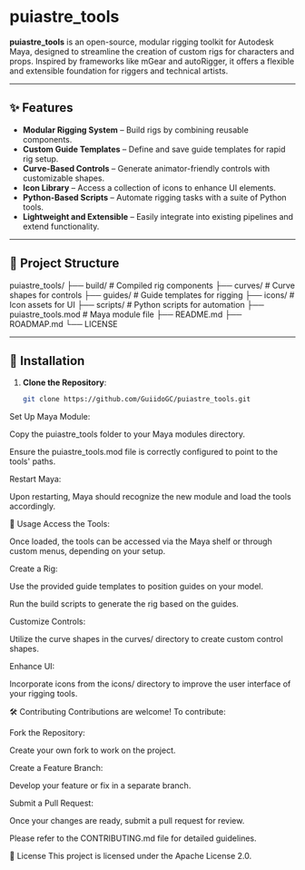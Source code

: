 # puiastre_tools

**puiastre_tools** is an open-source, modular rigging toolkit for Autodesk Maya, designed to streamline the creation of custom rigs for characters and props. Inspired by frameworks like mGear and autoRigger, it offers a flexible and extensible foundation for riggers and technical artists.

---

## ✨ Features

- **Modular Rigging System** – Build rigs by combining reusable components.
- **Custom Guide Templates** – Define and save guide templates for rapid rig setup.
- **Curve-Based Controls** – Generate animator-friendly controls with customizable shapes.
- **Icon Library** – Access a collection of icons to enhance UI elements.
- **Python-Based Scripts** – Automate rigging tasks with a suite of Python tools.
- **Lightweight and Extensible** – Easily integrate into existing pipelines and extend functionality.

---

## 📁 Project Structure

puiastre_tools/
├── build/ # Compiled rig components
├── curves/ # Curve shapes for controls
├── guides/ # Guide templates for rigging
├── icons/ # Icon assets for UI
├── scripts/ # Python scripts for automation
├── puiastre_tools.mod # Maya module file
├── README.md
├── ROADMAP.md
└── LICENSE


---

## 🔧 Installation

1. **Clone the Repository**:

   ```bash
   git clone https://github.com/GuiidoGC/puiastre_tools.git

Set Up Maya Module:

Copy the puiastre_tools folder to your Maya modules directory.

Ensure the puiastre_tools.mod file is correctly configured to point to the tools' paths.

Restart Maya:

Upon restarting, Maya should recognize the new module and load the tools accordingly.

🚀 Usage
Access the Tools:

Once loaded, the tools can be accessed via the Maya shelf or through custom menus, depending on your setup.

Create a Rig:

Use the provided guide templates to position guides on your model.

Run the build scripts to generate the rig based on the guides.

Customize Controls:

Utilize the curve shapes in the curves/ directory to create custom control shapes.

Enhance UI:

Incorporate icons from the icons/ directory to improve the user interface of your rigging tools.

🛠️ Contributing
Contributions are welcome! To contribute:

Fork the Repository:

Create your own fork to work on the project.

Create a Feature Branch:

Develop your feature or fix in a separate branch.

Submit a Pull Request:

Once your changes are ready, submit a pull request for review.

Please refer to the CONTRIBUTING.md file for detailed guidelines.

📄 License
This project is licensed under the Apache License 2.0.


